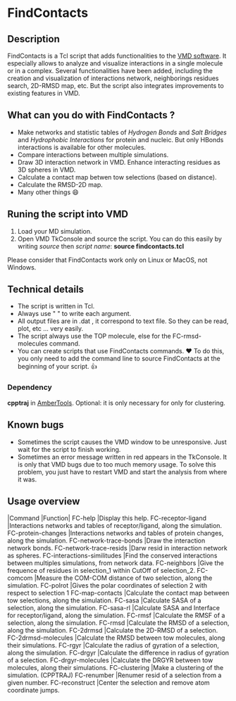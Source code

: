 # FindContacts

<!---  --->
## Description
FindContacts is a Tcl script that adds functionalities to the [VMD software](https://www.ks.uiuc.edu/Research/vmd/). It especially allows to analyze and visualize interactions in a single molecule or in a complex. Several functionalities have been added, including the creation and visualization of interactions network, neighborings residues search, 2D-RMSD map, etc. But the script also integrates improvements to existing features in VMD.

<!---  --->
## What can you do with FindContacts ?
* Make networks and statistic tables of _Hydrogen Bonds_ and _Salt Bridges_ and _Hydrophobic Interactions_ for protein and nucleic. But only HBonds interactions is available for other molecules.
* Compare interactions between multiple simulations.
* Draw 3D interaction network in VMD. Enhance interacting residues as 3D spheres in VMD.
* Calculate a contact map betwen tow selections (based on distance).
* Calculate the RMSD-2D map.
* Many other things :smile:

<!---  --->
## Runing the script into VMD
1. Load your MD simulation.
2. Open VMD TkConsole and source the script. You can do this easily by writing _source_ then _script name_: **source findcontacts.tcl**

Please consider that FindContacts work only on Linux or MacOS, not Windows.

<!---  --->
## Technical details
* The script is written in Tcl.
* Always use " " to write each argument.
* All output files are in .dat , it correspond to text file. So they can be read, plot, etc ... very easily.
* The script always use the TOP molecule, else for the FC-rmsd-molecules command.
* You can create scripts that use FindContacts commands. :heart: To do this, you only need to add the command line to source FindContacts at the beginning of your script. :thumbsup:
### Dependency
**cpptraj** in [AmberTools](https://ambermd.org/AmberTools.php). Optional: it is only necessary for only for clustering.

<!---  --->
## Known bugs
* Sometimes the script causes the VMD window to be unresponsive. Just wait for the script to finish working.
* Sometimes an error message written in red appears in the TkConsole. It is only that VMD bugs due to too much memory usage. To solve this problem, you just have to restart VMD and start the analysis from where it was.

<!--- --->
## Usage overview
|Command                   |Function|
FC-help                     |Display this help.
FC-receptor-ligand          |Interactions networks and tables of receptor/ligand, along the simulation.
FC-protein-changes          |Interactions networks and tables of protein changes, along the simulation.
FC-network-trace-bonds      |Draw the interaction network bonds.
FC-network-trace-resids     |Darw resid in interaction network as spheres.
FC-interactions-similitudes |Find the conserved interactions between multiples simulations, from network data.
FC-neighbors                |Give the frequence of residues in selection_1 within CutOff of selection_2.
FC-comcom                   |Measure the COM-COM distance of two selection, along the simulation.
FC-polrot                   |Gives the polar coordinates of selection 2 with respect to selection 1
FC-map-contacts             |Calculate the contact map between tow selections, along the simulation.
FC-sasa                     |Calculate SASA of a selection, along the simulation.
FC-sasa-rl                  |Calculate SASA and Interface for receptor/ligand, along the simulation.
FC-rmsf                     |Calculate the RMSF of a selection, along the simulation.
FC-rmsd                     |Calculate the RMSD of a selection, along the simulation.
FC-2drmsd                   |Calculate the 2D-RMSD of a selection.
FC-2drmsd-molecules         |Calculate the RMSD between tow molecules, along their simulations.
FC-rgyr                     |Calculate the radius of gyration of a selection, along the simulation.
FC-drgyr                    |Calculate the difference in radius of gyration of a selection.
FC-drgyr-molecules          |Calculate the DRGYR between tow molecules, along their simulations.
FC-clustering               |Make a clustering of the simulation. (CPPTRAJ)
FC-renumber                 |Renumer resid of a selection from a given number.
FC-reconstruct              |Center the selection and remove atom coordinate jumps.
